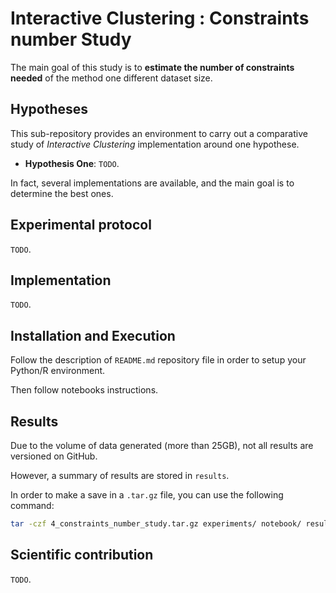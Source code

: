 # Interactive Clustering : Constraints number Study

The main goal of this study is to **estimate the number of constraints needed** of the method one different dataset size.


## Hypotheses

This sub-repository provides an environment to carry out a comparative study of _Interactive Clustering_ implementation around one hypothese.
- **Hypothesis One**: `TODO`.

In fact, several implementations are available, and the main goal is to determine the best ones.


## Experimental protocol

`TODO`.


## Implementation

`TODO`.


## Installation and Execution

Follow the description of `README.md` repository file in order to setup your Python/R environment.

Then follow notebooks instructions.


## Results

Due to the volume of data generated (more than 25GB), not all results are versioned on GitHub.

However, a summary of results are stored in `results`.

In order to make a save in a `.tar.gz` file, you can use the following command:
```bash
tar -czf 4_constraints_number_study.tar.gz experiments/ notebook/ results/ README.md
```


## Scientific contribution

`TODO`.